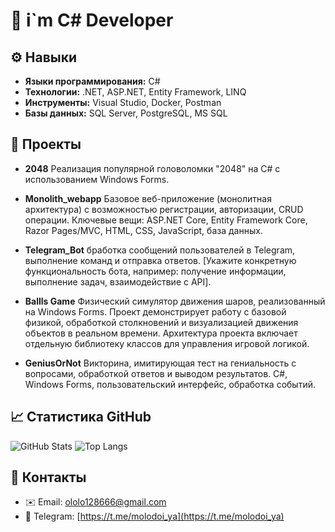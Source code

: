 # 👋 i`m C# Developer

## ⚙️ Навыки

*   **Языки программирования:** C#
*   **Технологии:** .NET, ASP.NET, Entity Framework, LINQ
*   **Инструменты:** Visual Studio, Docker, Postman
*   **Базы данных:** SQL Server, PostgreSQL, MS SQL

## 🚀 Проекты

*   **2048** Реализация популярной головоломки "2048" на C# с использованием Windows Forms.

*   **Monolith_webapp** Базовое веб-приложение (монолитная архитектура) с возможностью регистрации, авторизации, CRUD операции.
Ключевые вещи: ASP.NET Core, Entity Framework Core, Razor Pages/MVC, HTML, CSS, JavaScript, база данных.

*  **Telegram_Bot** бработка сообщений пользователей в Telegram, выполнение команд и отправка ответов. [Укажите конкретную функциональность бота, например: получение информации, выполнение задач, взаимодействие с API].

*   **Ballls Game** Физический симулятор движения шаров, реализованный на Windows Forms. Проект демонстрирует работу с базовой физикой, обработкой столкновений и визуализацией движения объектов в реальном времени.
Архитектура проекта включает отдельную библиотеку классов для управления игровой логикой.

*   **GeniusOrNot**  Викторина, имитирующая тест на гениальность с вопросами, обработкой ответов и выводом результатов. C#, Windows Forms, пользовательский интерфейс, обработка событий.

## 📈 Статистика GitHub

![GitHub Stats](https://github-readme-stats.vercel.app/api?username=P1stak&theme=default)
![Top Langs](https://github-readme-stats.vercel.app/api/top-langs/?username=P1stak)

## 🔗 Контакты

*   ✉️ Email: ololo128666@gmail.com
*   🔗 Telegram: [https://t.me/molodoi_ya](https://t.me/molodoi_ya)

<!--
**P1stak/P1stak** is a ✨ _special_ ✨ repository because its `README.md` (this file) appears on your GitHub profile!

Here are some ideas to get you started:

- 🔭 I’m currently working on ...
- 🌱 I’m currently learning ...
- 👯 I’m looking to collaborate on ...
- 🤔 I’m looking for help with ...
- 💬 Ask me about ...
- 📫 How to reach me: ...
- 😄 Pronouns: ...
- ⚡ Fun fact: ...
-->
